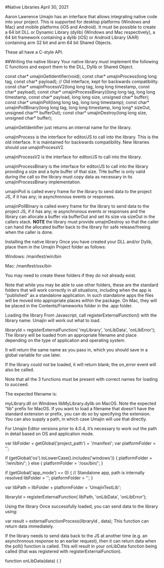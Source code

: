 #Native Libraries
 April 30, 2021
  
 Aaron Lawrence
Umajin has an interface that allows integrating native code into your project. This is supported for desktop platforms (Windows and Mac) and mobile platforms (iOS and Android). It must be possible to create a 64 bit DLL or Dynamic Library (dylib) (Windows and Mac respectively), a 64 bit framework containing a dylib (iOS) or Android Library (AAR) containing arm 32 bit and arm 64 bit Shared Objects.  

These all have a C-style API.

##Writing the native library
Your native library must implement the following C functions and export them to the DLL, Dylib or Shared Object.

const char* umajinGetIdentifier(void); 
const char* umajinProcess(long long tag, const char* payload); // Old interface, kept for backwards compatibility.
const char* umajinProcessV2(long long tag, long long timestamp, const char* payload); 
const char* umajinProcessBinary((long long tag, long long timestamp, const char* payload, long long size, unsigned char* buffer); 
const char* umajinPoll(long long tag, long long timestamp);
const char* umajinPollBinary(long long tag, long long timestamp, long long* sizeOut, unsigned char** bufferOut);
const char* umajinDestroy(long long size, unsigned char* buffer);

umajinGetIdentifier just returns an internal name for the library.

umajinProcess is the interface for editor/JS to call into the library. This is the old interface. It is maintained for backwards compatibility. New libraries should use umajinProcessV2.

umajinProcessV2 is the interface for editor/JS to call into the library.

umajinProcessBinary is the interface for editor/JS to call into the library providing a size and a byte buffer of that size. THe buffer is only valid during the call so the library must copy data as necessary in its umajinProcessBinary implementation.

umajinPoll is called every frame for the library to send data to the project JS, if it has any; ie asynchronous events or responses.

umajinPollBinary  is called every frame for the library to send data to the project JS, if it has any; ie asynchronous events or responses and the library can allocate a buffer via bufferOut and set its size via sizeOut in the callers stack. **NOTE** the library must provide umajinDestroy so that the caller can hand the allocated buffer back to the library for safe release/freeing when the caller is done.

Installing the native library
Once you have created your DLL and/or Dylib, place them in the Umajin Project folder as follows:

Windows: /manifest/win/bin

Mac: /manifest/osx/bin

You may need to create these folders if they do not already exist.

Note that while you may be able to use other folders, these are the standard folders that will work correctly in all situations, including when the app is “published” as a standalone application. In such standalone apps the files will be moved into appropriate places within the package. On Mac, they will be placed in the Contents/Frameworks folder in the .app folder.

Loading the library
From Javascript, call registerExternalFunction() with the library name. Umajin will work out what to load.

libraryId = registerExternalFunction( 'myLibrary', 'onLibData', 'onLibError');
The library will be loaded from an appropriate filename and place depending on the type of application and operating system.

It will return the same name as you pass in, which you should save in a global variable for use later.

If the library could not be loaded, it will return blank; the on_error event will also be called.

Note that all the 3 functions must be present with correct names for loading to succeed.

The expected filename is:

myLibrary.dll on Windows
libMyLibrary.dylib on MacOS.  Note the expected “lib” prefix for MacOS.
If you want to load a filename that doesn’t have the standard extension or prefix, you can do so by specifying the extension. You can also supply a path, in which case Umajin will use that directly.

For Umajin Editor versions prior to 4.0.4, it’s necessary to work out the path in detail based on OS and application mode.

var libFolder = getGlobal('project_path') + '/manifest';
var platformFolder = '';

if (getGlobal('os').toLowerCase().includes('windows')) {
    platformFolder = '/win/bin/';
} else {
    platformFolder = '/osx/bin/';
}

if (getGlobal('app_mode') == 0) {
    // Standalone app, path is internally resolved
    libFolder = '';
    platformFolder = '';
}

var libPath = libFolder + platformFolder + 'UmajinTestLib';

libraryId = registerExternalFunction( libPath, 'onLibData', 'onLibError');
 

Using the library
Once successfully loaded, you can send data to the library using:

var result = externalFunctionProcess(libraryId , data);
This function can return data immediately.

If the library needs to send data back to the JS at another time (e.g. an asynchronous response to an earlier request), then it can return data when the poll() function is called. This will result in your onLibData function being called (that was registered with registerExternalFunction).

function onLibData(data) {
}